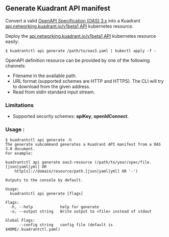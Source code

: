 ## Generate Kuadrant API manifest

Convert a valid [OpenAPI Specification (OAS) 3.x](https://github.com/OAI/OpenAPI-Specification/blob/main/versions/3.0.2.md)
into a Kuadrant [api.networking.kuadrant.io/v1beta1 API](https://github.com/Kuadrant/kuadrant-controller/blob/v0.0.1-pre/apis/networking/v1beta1/api_types.go) kubernetes resource. 

Deploy the [api.networking.kuadrant.io/v1beta1 API](https://github.com/Kuadrant/kuadrant-controller/blob/v0.0.1-pre/apis/networking/v1beta1/api_types.go) kubernetes resource easily:

```
$ kuadrantctl api generate /path/to/oas3.yaml | kubectl apply -f -
```

OpenAPI definition resource can be provided by one of the following channels:
* Filename in the available path.
* URL format (supported schemes are HTTP and HTTPS). The CLI will try to download from the given address.
* Read from stdin standard input stream.

### Limitations
* Supported security schemes: **apiKey**, **openIdConnect**.

### Usage :

```shell
$ kuadrantctl api generate -h
The generate subcommand generates a Kuadrant API manifest from a OAS 3.0 document.
For example:

kuadrantctl api generate oas3-resource (/path/to/your/spec/file.[json|yaml|yml] OR
    http[s]://domain/resource/path.[json|yaml|yml] OR '-')

Outputs to the console by default.

Usage:
  kuadrantctl api generate [flags]

Flags:
  -h, --help            help for generate
  -o, --output string   Write output to <file> instead of stdout

Global Flags:
      --config string   config file (default is $HOME/.kuadrantctl.yaml)
```
